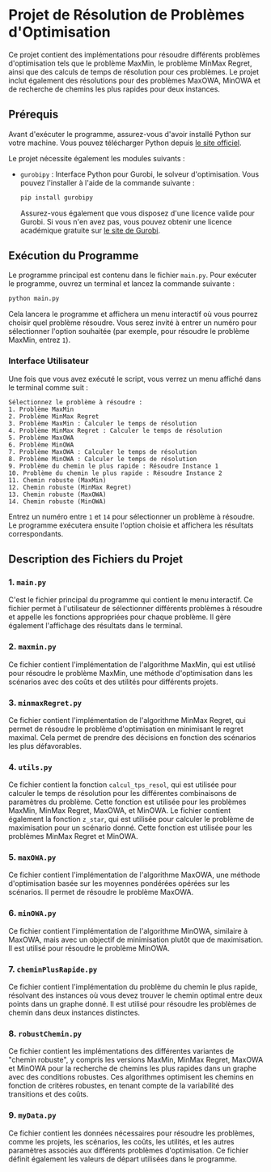 
# Projet de Résolution de Problèmes d'Optimisation

Ce projet contient des implémentations pour résoudre différents problèmes d'optimisation tels que le problème MaxMin, le problème MinMax Regret, ainsi que des calculs de temps de résolution pour ces problèmes. Le projet inclut également des résolutions pour des problèmes MaxOWA, MinOWA et de recherche de chemins les plus rapides pour deux instances.

## Prérequis

Avant d'exécuter le programme, assurez-vous d'avoir installé Python sur votre machine. Vous pouvez télécharger Python depuis [le site officiel](https://www.python.org/downloads/).

Le projet nécessite également les modules suivants :

- `gurobipy` : Interface Python pour Gurobi, le solveur d'optimisation. Vous pouvez l'installer à l'aide de la commande suivante :
  ```bash
  pip install gurobipy
  ```
  Assurez-vous également que vous disposez d'une licence valide pour Gurobi. Si vous n'en avez pas, vous pouvez obtenir une licence académique gratuite sur [le site de Gurobi](https://www.gurobi.com/downloads/).

## Exécution du Programme

Le programme principal est contenu dans le fichier `main.py`. Pour exécuter le programme, ouvrez un terminal et lancez la commande suivante :

```bash
python main.py
```

Cela lancera le programme et affichera un menu interactif où vous pourrez choisir quel problème résoudre. Vous serez invité à entrer un numéro pour sélectionner l'option souhaitée (par exemple, pour résoudre le problème MaxMin, entrez `1`).

### Interface Utilisateur

Une fois que vous avez exécuté le script, vous verrez un menu affiché dans le terminal comme suit :

```
Sélectionnez le problème à résoudre :
1. Problème MaxMin
2. Problème MinMax Regret
3. Problème MaxMin : Calculer le temps de résolution
4. Problème MinMax Regret : Calculer le temps de résolution
5. Problème MaxOWA
6. Problème MinOWA
7. Problème MaxOWA : Calculer le temps de résolution
8. Problème MinOWA : Calculer le temps de résolution
9. Problème du chemin le plus rapide : Résoudre Instance 1
10. Problème du chemin le plus rapide : Résoudre Instance 2
11. Chemin robuste (MaxMin)
12. Chemin robuste (MinMax Regret)
13. Chemin robuste (MaxOWA)
14. Chemin robuste (MinOWA)
```

Entrez un numéro entre `1` et `14` pour sélectionner un problème à résoudre. Le programme exécutera ensuite l'option choisie et affichera les résultats correspondants.

## Description des Fichiers du Projet

### 1. `main.py`

C'est le fichier principal du programme qui contient le menu interactif. Ce fichier permet à l'utilisateur de sélectionner différents problèmes à résoudre et appelle les fonctions appropriées pour chaque problème. Il gère également l'affichage des résultats dans le terminal.

### 2. `maxmin.py`

Ce fichier contient l'implémentation de l'algorithme MaxMin, qui est utilisé pour résoudre le problème MaxMin, une méthode d'optimisation dans les scénarios avec des coûts et des utilités pour différents projets.

### 3. `minmaxRegret.py`

Ce fichier contient l'implémentation de l'algorithme MinMax Regret, qui permet de résoudre le problème d'optimisation en minimisant le regret maximal. Cela permet de prendre des décisions en fonction des scénarios les plus défavorables.

### 4. `utils.py`

Ce fichier contient la fonction `calcul_tps_resol`, qui est utilisée pour calculer le temps de résolution pour les différentes combinaisons de paramètres du problème. Cette fonction est utilisée pour les problèmes MaxMin, MinMax Regret, MaxOWA, et MinOWA. Le fichier contient également la fonction `z_star`, qui est utilisée pour calculer le problème de maximisation pour un scénario donné. Cette fonction est utilisée pour les problèmes MinMax Regret et MinOWA.

### 5. `maxOWA.py`

Ce fichier contient l'implémentation de l'algorithme MaxOWA, une méthode d'optimisation basée sur les moyennes pondérées opérées sur les scénarios. Il permet de résoudre le problème MaxOWA.

### 6. `minOWA.py`

Ce fichier contient l'implémentation de l'algorithme MinOWA, similaire à MaxOWA, mais avec un objectif de minimisation plutôt que de maximisation. Il est utilisé pour résoudre le problème MinOWA.

### 7. `cheminPlusRapide.py`

Ce fichier contient l'implémentation du problème du chemin le plus rapide, résolvant des instances où vous devez trouver le chemin optimal entre deux points dans un graphe donné. Il est utilisé pour résoudre les problèmes de chemin dans deux instances distinctes.

### 8. `robustChemin.py`

Ce fichier contient les implémentations des différentes variantes de "chemin robuste", y compris les versions MaxMin, MinMax Regret, MaxOWA et MinOWA pour la recherche de chemins les plus rapides dans un graphe avec des conditions robustes. Ces algorithmes optimisent les chemins en fonction de critères robustes, en tenant compte de la variabilité des transitions et des coûts.

### 9. `myData.py`

Ce fichier contient les données nécessaires pour résoudre les problèmes, comme les projets, les scénarios, les coûts, les utilités, et les autres paramètres associés aux différents problèmes d'optimisation. Ce fichier définit également les valeurs de départ utilisées dans le programme.
